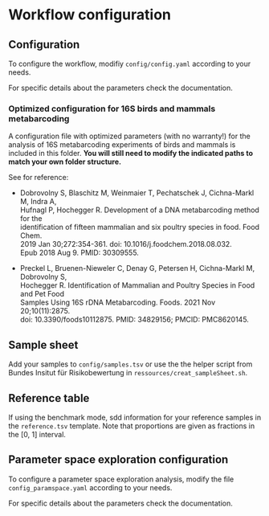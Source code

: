 # Workflow configuration

## Configuration

To configure the workflow, modifiy `config/config.yaml` according 
to your needs.

For specific details about the parameters 
check the documentation.

### Optimized configuration for 16S birds and mammals metabarcoding

A configuration file with optimized parameters (with no warranty!) for 
the analysis of 16S metabarcoding experiments of birds and mammals is 
included in this folder. 
**You will still need to modify the indicated paths to match your own folder structure.**

See for reference:
* Dobrovolny S, Blaschitz M, Weinmaier T, Pechatschek J, Cichna-Markl M, Indra A,  
Hufnagl P, Hochegger R. Development of a DNA metabarcoding method for the  
identification of fifteen mammalian and six poultry species in food. Food Chem.  
2019 Jan 30;272:354-361. doi: 10.1016/j.foodchem.2018.08.032.   
Epub 2018 Aug 9. PMID: 30309555.

* Preckel L, Bruenen-Nieweler C, Denay G, Petersen H, Cichna-Markl M, Dobrovolny S,  
Hochegger R. Identification of Mammalian and Poultry Species in Food and Pet Food  
Samples Using 16S rDNA Metabarcoding. Foods. 2021 Nov 20;10(11):2875.  
doi: 10.3390/foods10112875. PMID: 34829156; PMCID: PMC8620145.

## Sample sheet

Add your samples to `config/samples.tsv` or use the 
the helper script from Bundes Insitut für Risikobewertung in 
`ressources/creat_sampleSheet.sh`.

## Reference table

If using the benchmark mode, sdd information for your reference samples in the `reference.tsv` template.
Note that proportions are given as fractions in the [0, 1] interval.

## Parameter space exploration configuration

To configure a parameter space exploration analysis, modify the file 
`config_paramspace.yaml` according to your needs.

For specific details about the parameters 
check the documentation.

